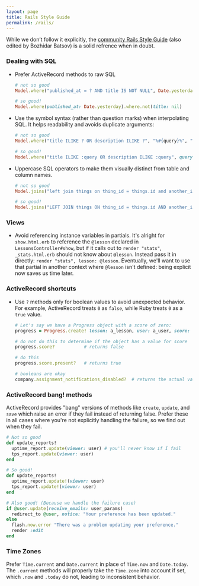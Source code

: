 ```yaml
---
layout: page
title: Rails Style Guide
permalink: /rails/
---
```


While we don’t follow it explicitly, the [community Rails Style Guide](https://github.com/bbatsov/rails-style-guide) (also edited by Bozhidar Batsov) is a solid refrence when in doubt.

### Dealing with SQL

- Prefer ActiveRecord methods to raw SQL
  
  ```ruby
  # not so good
  Model.where("published_at = ? AND title IS NOT NULL", Date.yesterday)

  # so good!
  Model.where(published_at: Date.yesterday).where.not(title: nil)
  ```

- Use the symbol syntax (rather than question marks) when interpolating SQL. It helps readability and avoids duplicate arguments:

  ```ruby
  # not so good
  Model.where("title ILIKE ? OR description ILIKE ?", "%#{query}%", "%#{query}%")

  # so good!
  Model.where("title ILIKE :query OR description ILIKE :query", query: "%#{query}%")
  ```

- Uppercase SQL operators to make them visually distinct from table and column names.

  ```ruby
  # not so good
  Model.joins("left join things on thing_id = things.id and another_id = things.another_id")

  # so good!
  Model.joins("LEFT JOIN things ON thing_id = things.id AND another_id = things.another_id")
  ```

### Views

- Avoid referencing instance variables in partials. It's alright for `show.html.erb` to reference the `@lesson` declared in `LessonsController#show`, but if it calls out to `render "stats"`, `_stats.html.erb` should not know about `@lesson`. Instead pass it in directly: `render "stats", lesson: @lesson`. Eventually, we'll want to use that partial in another context where `@lesson` isn't defined: being explicit now saves us time later.

### ActiveRecord shortcuts

- Use `?` methods only for boolean values to avoid unexpected behavior. For example, ActiveRecord treats `0` as `false`, while Ruby treats `0` as a `true` value.

  ```ruby
  # Let's say we have a Progress object with a score of zero:
  progress = Progress.create! lesson: a_lesson, user: a_user, score: 0.0

  # do not do this to determine if the object has a value for score
  progress.score?           # returns false

  # do this
  progress.score.present?   # returns true

  # booleans are okay
  company.assignment_notifications_disabled?  # returns the actual value
  ```

### ActiveRecord bang! methods

ActiveRecord provides "bang" versions of methods like `create`, `update`, and `save` which raise an error if they fail instead of returning false. Prefer these in all cases where you're not explicitly handling the failure, so we find out when they fail.

```ruby
# Not so good
def update_reports!
  uptime_report.update(viewer: user) # you'll never know if I fail
  tps_report.update(viewer: user)
end

# So good!
def update_reports!
  uptime_report.update!(viewer: user)
  tps_report.update!(viewer: user)
end

# Also good! (Because we handle the failure case)
if @user.update(receive_emails: user_params)
  redirect_to @user, notice: "Your preference has been updated."
else
  flash.now.error "There was a problem updating your preference."
  render :edit
end
```

### Time Zones

Prefer `Time.current` and `Date.current` in place of `Time.now` and `Date.today`. The `.current` methods will properly take the `Time.zone` into account if set, which `.now` and `.today` do not, leading to inconsistent behavior.
